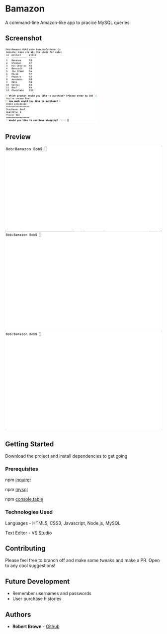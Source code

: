 # Bamazon

A command-line Amazon-like app to pracice MySQL queries

## Screenshot

<img src="Mocks/screenshot.png" width="300">

## Preview

<img src="Mocks/customer.gif" width="700"/>

<img src="Mocks/manager.gif" width="700"/>

<img src="Mocks/supervisor.gif" width="700"/>

## Getting Started

Download the project and install dependencies to get going

### Prerequisites

npm [inquirer](https://www.npmjs.com/package/inquirer)

npm [mysql](https://www.npmjs.com/package/mysql)

npm [console.table](https://www.npmjs.com/package/console.table)

### Technologies Used

Languages - HTML5, CSS3, Javascript, Node.js, MySQL

Text Editor - VS Studio

## Contributing

Please feel free to branch off and make some tweaks and make a PR. Open to any cool suggestions!

## Future Development

* Remember usernames and passwords
* User purchase histories

## Authors

* **Robert Brown** - [Github](https://github.com/robertbernardbrown)
